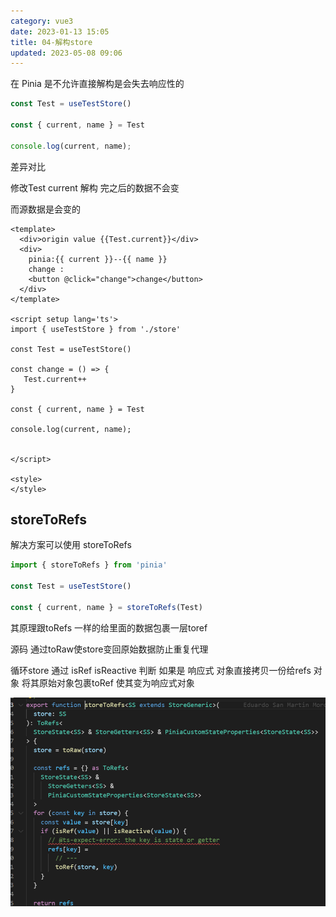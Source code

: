 ```yaml
---
category: vue3
date: 2023-01-13 15:05
title: 04-解构store
updated: 2023-05-08 09:06
---
```


在 Pinia 是不允许直接解构是会失去响应性的

```ts
const Test = useTestStore()  

const { current, name } = Test 

console.log(current, name);
```

差异对比

修改Test current 解构 完之后的数据不会变

而源数据是会变的
```vue
<template>
  <div>origin value {{Test.current}}</div>
  <div>
    pinia:{{ current }}--{{ name }}
    change :
    <button @click="change">change</button>
  </div>
</template>
  
<script setup lang='ts'>
import { useTestStore } from './store'
 
const Test = useTestStore()
 
const change = () => {
   Test.current++
}
 
const { current, name } = Test
 
console.log(current, name);
 
 
</script>
  
<style>
</style>
```

## storeToRefs
解决方案可以使用 storeToRefs

```typescript
import { storeToRefs } from 'pinia'
 
const Test = useTestStore()
 
const { current, name } = storeToRefs(Test)
```

其原理跟toRefs 一样的给里面的数据包裹一层toref

源码 通过toRaw使store变回原始数据防止重复代理

循环store 通过 isRef isReactive 判断 如果是 响应式 对象直接拷贝一份给refs 对象 将其原始对象包裹toRef 使其变为响应式对象

![](./_images/image-2023-01-13_15-09-17-420-04-解构store.png)